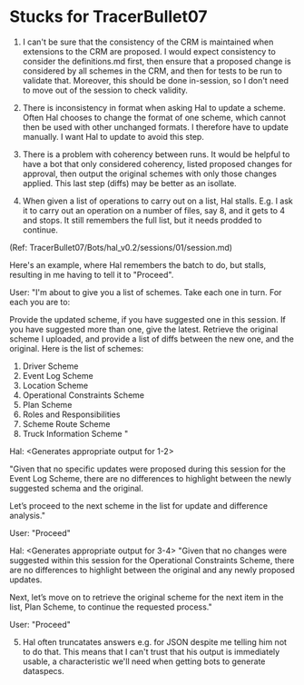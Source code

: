 # Stucks for TracerBullet07

1. I can't be sure that the consistency of the CRM is maintained when extensions to the CRM are proposed.  I would expect consistency to consider the definitions.md first, then ensure that a proposed change is considered by all schemes in the CRM, and then for tests to be run to validate that.  Moreover, this should be done in-session, so I don't need to move out of the session to check validity.

2. There is inconsistency in format when asking Hal to update a scheme.  Often Hal chooses to change the format of one scheme, which cannot then be used with other unchanged formats.  I therefore have to update manually.  I want Hal to update to avoid this step.

3. There is a problem with coherency between runs.  It would be helpful to have a bot that only considered coherency, listed proposed changes for approval, then output the original schemes with only those changes applied.  This last step (diffs) may be better as an isollate. 

4. When given a list of operations to carry out on a list, Hal stalls.  E.g. I ask it to carry out an operation on a number of files, say 8, and it gets to 4 and stops.  It still remembers the full list, but it needs prodded to continue.  

(Ref: TracerBullet07/Bots/hal_v0.2/sessions/01/session.md)

Here's an example, where Hal remembers the batch to do, but stalls, resulting in me having to tell it to "Proceed".

User:
"I'm about to give you a list of schemes. Take each one in turn. For each you are to:

Provide the updated scheme, if you have suggested one in this session. If you have suggested more than one, give the latest.
Retrieve the original scheme I uploaded, and provide a list of diffs between the new one, and the original.
Here is the list of schemes:

1. Driver Scheme 
2. Event Log Scheme 
3. Location Scheme 
4. Operational Constraints Scheme 
5. Plan Scheme 
6. Roles and Responsibilities 
7. Scheme Route Scheme 
8. Truck Information Scheme
"

Hal:
<Generates appropriate output for 1-2>

"Given that no specific updates were proposed during this session for the Event Log Scheme, there are no differences to highlight between the newly suggested schema and the original.

Let’s proceed to the next scheme in the list for update and difference analysis."

<Stalls>

User:
"Proceed"

Hal:
<Generates appropriate output for 3-4>
"Given that no changes were suggested within this session for the Operational Constraints Scheme, there are no differences to highlight between the original and any newly proposed updates.

Next, let’s move on to retrieve the original scheme for the next item in the list, Plan Scheme, to continue the requested process."

<Stalls>

User:
"Proceed"

5. Hal often truncatates answers e.g. for JSON despite me telling him not to do that.  This means that I can't trust that his output is immediately usable, a characteristic we'll need when getting bots to generate dataspecs.

